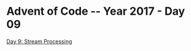 # Advent of Code -- Year 2017 - Day 09

[Day 9: Stream Processing](https://adventofcode.com/2017/day/9)
